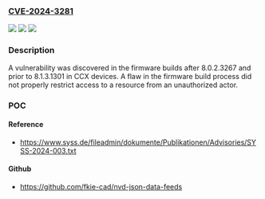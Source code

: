 ### [CVE-2024-3281](https://cve.mitre.org/cgi-bin/cvename.cgi?name=CVE-2024-3281)
![](https://img.shields.io/static/v1?label=Product&message=Poly%20CCX%20devices&color=blue)
![](https://img.shields.io/static/v1?label=Version&message=%3D%20See%20HP%20Security%20Bulletin%20reference%20for%20affected%20versions.%20&color=brighgreen)
![](https://img.shields.io/static/v1?label=Vulnerability&message=n%2Fa&color=brighgreen)

### Description

A vulnerability was discovered in the firmware builds after 8.0.2.3267 and prior to 8.1.3.1301 in CCX devices. A flaw in the firmware build process did not properly restrict access to a resource from an unauthorized actor.

### POC

#### Reference
- https://www.syss.de/fileadmin/dokumente/Publikationen/Advisories/SYSS-2024-003.txt

#### Github
- https://github.com/fkie-cad/nvd-json-data-feeds

